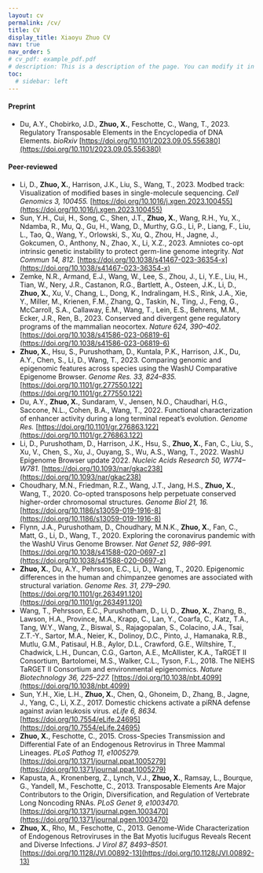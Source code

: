 ```yaml
---
layout: cv
permalink: /cv/
title: CV
display_title: Xiaoyu Zhuo CV
nav: true
nav_order: 5
# cv_pdf: example_pdf.pdf
# description: This is a description of the page. You can modify it in '_pages/cv.md'. You can also change or remove the top pdf download button.
toc:
  # sidebar: left
---
```


<!-- Create markdown bibliography using zotero directly here with Elsevier-Harvard sorted by year csl file-->

#### Preprint
* Du, A.Y., Chobirko, J.D., **Zhuo, X.**, Feschotte, C., Wang, T., 2023. Regulatory Transposable Elements in the Encyclopedia of DNA Elements. _bioRxiv_ [https://doi.org/10.1101/2023.09.05.556380](https://doi.org/10.1101/2023.09.05.556380)

#### Peer-reviewed
* Li, D., **Zhuo, X.**, Harrison, J.K., Liu, S., Wang, T., 2023. Modbed track: Visualization of modified bases in single-molecule sequencing. _Cell Genomics 3, 100455._ [https://doi.org/10.1016/j.xgen.2023.100455](https://doi.org/10.1016/j.xgen.2023.100455)
* Sun, Y.H., Cui, H., Song, C., Shen, J.T., **Zhuo, X.**, Wang, R.H., Yu, X., Ndamba, R., Mu, Q., Gu, H., Wang, D., Murthy, G.G., Li, P., Liang, F., Liu, L., Tao, Q., Wang, Y., Orlowski, S., Xu, Q., Zhou, H., Jagne, J., Gokcumen, O., Anthony, N., Zhao, X., Li, X.Z., 2023. Amniotes co-opt intrinsic genetic instability to protect germ-line genome integrity. _Nat Commun 14, 812._ [https://doi.org/10.1038/s41467-023-36354-x](https://doi.org/10.1038/s41467-023-36354-x)
* Zemke, N.R., Armand, E.J., Wang, W., Lee, S., Zhou, J., Li, Y.E., Liu, H., Tian, W., Nery, J.R., Castanon, R.G., Bartlett, A., Osteen, J.K., Li, D., **Zhuo, X.**, Xu, V., Chang, L., Dong, K., Indralingam, H.S., Rink, J.A., Xie, Y., Miller, M., Krienen, F.M., Zhang, Q., Taskin, N., Ting, J., Feng, G., McCarroll, S.A., Callaway, E.M., Wang, T., Lein, E.S., Behrens, M.M., Ecker, J.R., Ren, B., 2023. Conserved and divergent gene regulatory programs of the mammalian neocortex. _Nature 624, 390–402._ [https://doi.org/10.1038/s41586-023-06819-6](https://doi.org/10.1038/s41586-023-06819-6)
* **Zhuo, X.**, Hsu, S., Purushotham, D., Kuntala, P.K., Harrison, J.K., Du, A.Y., Chen, S., Li, D., Wang, T., 2023. Comparing genomic and epigenomic features across species using the WashU Comparative Epigenome Browser. _Genome Res. 33, 824–835._ [https://doi.org/10.1101/gr.277550.122](https://doi.org/10.1101/gr.277550.122)
* Du, A.Y., **Zhuo, X.**, Sundaram, V., Jensen, N.O., Chaudhari, H.G., Saccone, N.L., Cohen, B.A., Wang, T., 2022. Functional characterization of enhancer activity during a long terminal repeat’s evolution. _Genome Res._ [https://doi.org/10.1101/gr.276863.122](https://doi.org/10.1101/gr.276863.122)
* Li, D., Purushotham, D., Harrison, J.K., Hsu, S., **Zhuo, X.**, Fan, C., Liu, S., Xu, V., Chen, S., Xu, J., Ouyang, S., Wu, A.S., Wang, T., 2022. WashU Epigenome Browser update 2022. _Nucleic Acids Research 50, W774–W781._ [https://doi.org/10.1093/nar/gkac238](https://doi.org/10.1093/nar/gkac238)
* Choudhary, M.N., Friedman, R.Z., Wang, J.T., Jang, H.S., **Zhuo, X.**, Wang, T., 2020. Co-opted transposons help perpetuate conserved higher-order chromosomal structures. _Genome Biol 21, 16._ [https://doi.org/10.1186/s13059-019-1916-8](https://doi.org/10.1186/s13059-019-1916-8)
* Flynn, J.A., Purushotham, D., Choudhary, M.N.K., **Zhuo, X.**, Fan, C., Matt, G., Li, D., Wang, T., 2020. Exploring the coronavirus pandemic with the WashU Virus Genome Browser. _Nat Genet 52, 986–991._ [https://doi.org/10.1038/s41588-020-0697-z](https://doi.org/10.1038/s41588-020-0697-z)
* **Zhuo, X.**, Du, A.Y., Pehrsson, E.C., Li, D., Wang, T., 2020. Epigenomic differences in the human and chimpanzee genomes are associated with structural variation. _Genome Res. 31, 279–290._ [https://doi.org/10.1101/gr.263491.120](https://doi.org/10.1101/gr.263491.120)
* Wang, T., Pehrsson, E.C., Purushotham, D., Li, D., **Zhuo, X.**, Zhang, B., Lawson, H.A., Province, M.A., Krapp, C., Lan, Y., Coarfa, C., Katz, T.A., Tang, W.Y., Wang, Z., Biswal, S., Rajagopalan, S., Colacino, J.A., Tsai, Z.T.-Y., Sartor, M.A., Neier, K., Dolinoy, D.C., Pinto, J., Hamanaka, R.B., Mutlu, G.M., Patisaul, H.B., Aylor, D.L., Crawford, G.E., Wiltshire, T., Chadwick, L.H., Duncan, C.G., Garton, A.E., McAllister, K.A., TaRGET II Consortium, Bartolomei, M.S., Walker, C.L., Tyson, F.L., 2018. The NIEHS TaRGET II Consortium and environmental epigenomics. _Nature Biotechnology 36, 225–227._ [https://doi.org/10.1038/nbt.4099](https://doi.org/10.1038/nbt.4099)
* Sun, Y.H., Xie, L.H., **Zhuo, X.**, Chen, Q., Ghoneim, D., Zhang, B., Jagne, J., Yang, C., Li, X.Z., 2017. Domestic chickens activate a piRNA defense against avian leukosis virus. _eLife 6, 8634._ [https://doi.org/10.7554/eLife.24695](https://doi.org/10.7554/eLife.24695)
* **Zhuo, X.**, Feschotte, C., 2015. Cross-Species Transmission and Differential Fate of an Endogenous Retrovirus in Three Mammal Lineages. _PLoS Pathog 11, e1005279._ [https://doi.org/10.1371/journal.ppat.1005279](https://doi.org/10.1371/journal.ppat.1005279)
* Kapusta, A., Kronenberg, Z., Lynch, V.J., **Zhuo, X.**, Ramsay, L., Bourque, G., Yandell, M., Feschotte, C., 2013. Transposable Elements Are Major Contributors to the Origin, Diversification, and Regulation of Vertebrate Long Noncoding RNAs. _PLoS Genet 9, e1003470._ [https://doi.org/10.1371/journal.pgen.1003470](https://doi.org/10.1371/journal.pgen.1003470)
* **Zhuo, X.**, Rho, M., Feschotte, C., 2013. Genome-Wide Characterization of Endogenous Retroviruses in the Bat Myotis lucifugus Reveals Recent and Diverse Infections. _J Virol 87, 8493–8501._ [https://doi.org/10.1128/JVI.00892-13](https://doi.org/10.1128/JVI.00892-13)

